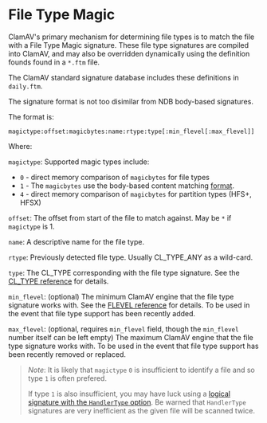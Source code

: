 # File Type Magic

ClamAV's primary mechanism for determining file types is to match the file with a File Type Magic signature. These file type signatures are compiled into ClamAV, and may also be overridden dynamically using the definition founds found in a `*.ftm` file.

The ClamAV standard signature database includes these definitions in `daily.ftm`.

The signature format is not too disimilar from NDB body-based signatures.

The format is:

```
magictype:offset:magicbytes:name:rtype:type[:min_flevel[:max_flevel]]
```

Where:

`magictype`: Supported magic types include:

* `0` - direct memory comparison of `magicbytes` for file types
* `1` - The `magicbytes` use the body-based content matching [format](BodySignatureFormat.md).
* `4` - direct memory comparison of `magicbytes` for partition types (HFS+, HFSX)

`offset`: The offset from start of the file to match against. May be `*` if `magictype` is 1.

`name`: A descriptive name for the file type.

`rtype`: Previously detected file type. Usually CL_TYPE_ANY as a wild-card.

`type`: The CL_TYPE corresponding with the file type signature. See the [CL_TYPE reference](../../appendix/FileTypes.md) for details.

`min_flevel`: (optional) The minimum ClamAV engine that the file type signature works with. See the [FLEVEL reference](../../appendix/FunctionalityLevels.md) for details. To be used in the event that file type support has been recently added.

`max_flevel`: (optional, requires `min_flevel` field, though the `min_flevel` number itself can be left empty) The maximum ClamAV engine that the file type signature works with. To be used in the event that file type support has been recently removed or replaced.

> _Note_: It is likely that `magictype` `0` is insufficient to identify a file and so type `1` is often prefered.
> 
> If type `1` is also insufficient, you may have luck using a [logical signature with the `HandlerType` option](./LogicalSignatures.md). Be warned that `HandlerType` signatures are very inefficient as the given file will be scanned twice.
